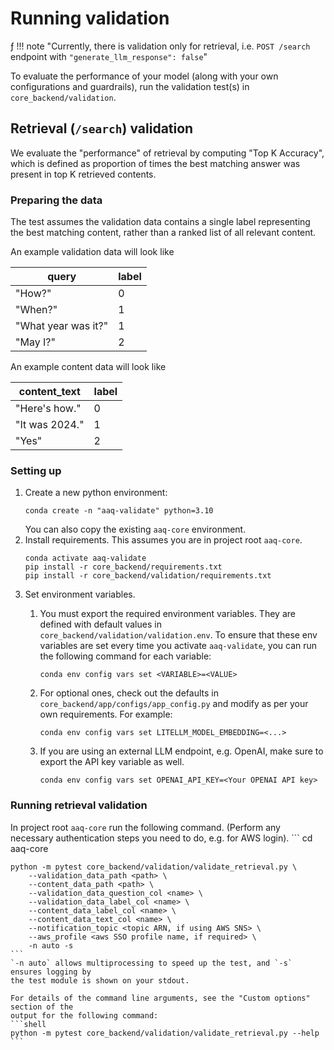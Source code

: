 # Running validation
ƒ
!!! note "Currently, there is validation only for retrieval, i.e. `POST /search`
endpoint with `"generate_llm_response": false`"

To evaluate the performance of your model (along with your own configurations and
guardrails), run the validation test(s) in `core_backend/validation`.

## Retrieval (`/search`) validation

We evaluate the "performance" of retrieval by computing "Top K Accuracy", which is
defined as proportion of times the best matching answer was present in top K retrieved contents.

### Preparing the data

The test assumes the validation data contains a single label representing the best
matching content, rather than a ranked list of all relevant content.

An example validation data will look like

|query|label|
|--|--|
|"How?"|0|
|"When?"|1|
|"What year was it?"|1|
|"May I?"|2|

An example content data will look like

|content_text|label|
|--|--|
|"Here's how."|0|
|"It was 2024."|1|
|"Yes"|2|


### Setting up

1. Create a new python environment:
    ```shell
    conda create -n "aaq-validate" python=3.10
    ```
    You can also copy the existing `aaq-core` environment.
2. Install requirements. This assumes you are in project root `aaq-core`.
    ```shell
    conda activate aaq-validate
    pip install -r core_backend/requirements.txt
    pip install -r core_backend/validation/requirements.txt
    ```
3. Set environment variables.
    1. You must export the required environment variables. They are defined with default values in
        `core_backend/validation/validation.env`. To ensure that these env variables are
        set every time you activate `aaq-validate`, you can run the
        following command for each variable:
        ```
        conda env config vars set <VARIABLE>=<VALUE>
        ```

    2. For optional ones, check out the defaults in `core_backend/app/configs/app_config.py`
        and modify as per your own requirements. For example:
        ```
        conda env config vars set LITELLM_MODEL_EMBEDDING=<...>
        ```
    3. If you are using an external LLM endpoint, e.g. OpenAI, make sure to export the
        API key variable as well.
        ```
        conda env config vars set OPENAI_API_KEY=<Your OPENAI API key>
        ```

### Running retrieval validation

 In project root `aaq-core` run the following command. (Perform any necessary
   authentication steps you need to do, e.g. for AWS login).
    ```
    cd aaq-core

    python -m pytest core_backend/validation/validate_retrieval.py \
        --validation_data_path <path> \
        --content_data_path <path> \
        --validation_data_question_col <name> \
        --validation_data_label_col <name> \
        --content_data_label_col <name> \
        --content_data_text_col <name> \
        --notification_topic <topic ARN, if using AWS SNS> \
        --aws_profile <aws SSO profile name, if required> \
        -n auto -s
    ```
    `-n auto` allows multiprocessing to speed up the test, and `-s` ensures logging by
    the test module is shown on your stdout.

    For details of the command line arguments, see the "Custom options" section of the
    output for the following command:
    ```shell
    python -m pytest core_backend/validation/validate_retrieval.py --help
    ```
